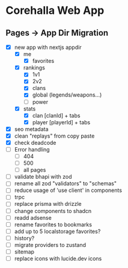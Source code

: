 # Corehalla Web App

## Pages -> App Dir Migration

- [x] new app with nextjs appdir
    - [x] me
        - [x] favorites
    - [x] rankings
        - [x] 1v1
        - [x] 2v2
        - [x] clans
        - [x] global (legends/weapons...)
        - [ ] power
    - [x] stats
        - [x] clan [clanId] + tabs
        - [x] player [playerId] + tabs
- [x] seo metadata
- [x] clean "replays" from copy paste
- [x] check deadcode
- [ ] Error handling
    - [ ] 404
    - [ ] 500
    - [ ] all pages
- [ ] validate bhapi with zod
- [ ] rename all zod "validators" to "schemas"
- [ ] reduce usage of 'use client' in components
- [ ] trpc
- [ ] replace prisma with drizzle
- [ ] change components to shadcn
- [ ] readd adsense
- [ ] rename favorites to bookmarks
- [ ] add up to 5 localstorage favorites?
- [ ] history?
- [ ] migrate providers to zustand
- [ ] sitemap
- [ ] replace icons with lucide.dev icons